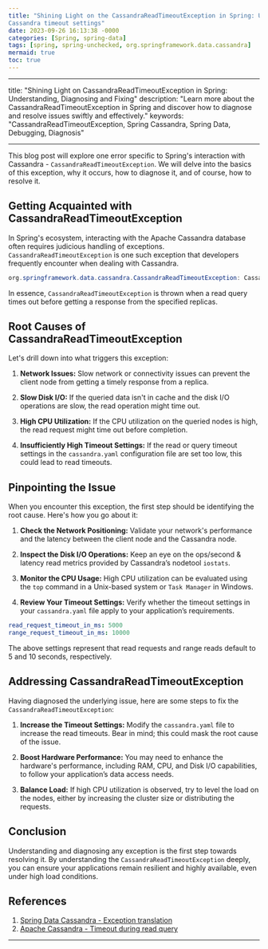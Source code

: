 ```yaml
---
title: "Shining Light on the CassandraReadTimeoutException in Spring: Understanding, Diagnosing and Fixing
Cassandra timeout settings"
date: 2023-09-26 16:13:38 -0000
categories: [Spring, spring-data]
tags: [spring, spring-unchecked, org.springframework.data.cassandra]
mermaid: true
toc: true
---
```


---

title: "Shining Light on CassandraReadTimeoutException in Spring: Understanding, Diagnosing and Fixing"
description: "Learn more about the CassandraReadTimeoutException in Spring and discover how to diagnose and resolve issues swiftly and effectively."
keywords: "CassandraReadTimeoutException, Spring Cassandra, Spring Data, Debugging, Diagnosis"

---


This blog post will explore one error specific to Spring's interaction with Cassandra - `CassandraReadTimeoutException`. We will delve into the basics of this exception, why it occurs, how to diagnose it, and of course, how to resolve it.

## Getting Acquainted with CassandraReadTimeoutException

In Spring's ecosystem, interacting with the Apache Cassandra database often requires judicious handling of exceptions. `CassandraReadTimeoutException` is one such exception that developers frequently encounter when dealing with Cassandra.

```java
org.springframework.data.cassandra.CassandraReadTimeoutException: Cassandra timeout during read query at consistency ONE (1 responses were required but only 0 replica responded)
```
In essence, `CassandraReadTimeoutException` is thrown when a read query times out before getting a response from the specified replicas.

## Root Causes of CassandraReadTimeoutException

Let's drill down into what triggers this exception:

1. **Network Issues:** Slow network or connectivity issues can prevent the client node from getting a timely response from a replica.

2. **Slow Disk I/O:** If the queried data isn't in cache and the disk I/O operations are slow, the read operation might time out.

3. **High CPU Utilization:** If the CPU utilization on the queried nodes is high, the read request might time out before completion.

4. **Insufficiently High Timeout Settings:** If the read or query timeout settings in the `cassandra.yaml` configuration file are set too low, this could lead to read timeouts.

## Pinpointing the Issue

When you encounter this exception, the first step should be identifying the root cause. Here's how you go about it:

1. **Check the Network Positioning:** Validate your network's performance and the latency between the client node and the Cassandra node.

2. **Inspect the Disk I/O Operations:** Keep an eye on the ops/second & latency read metrics provided by Cassandra’s nodetool `iostats`.

3. **Monitor the CPU Usage:** High CPU utilization can be evaluated using the `top` command in a Unix-based system or `Task Manager` in Windows.

4. **Review Your Timeout Settings:** Verify whether the timeout settings in your `cassandra.yaml` file apply to your application’s requirements.

```yaml
read_request_timeout_in_ms: 5000
range_request_timeout_in_ms: 10000
```
The above settings represent that read requests and range reads default to 5 and 10 seconds, respectively.

## Addressing CassandraReadTimeoutException

Having diagnosed the underlying issue, here are some steps to fix the `CassandraReadTimeoutException`:

1. **Increase the Timeout Settings:** Modify the `cassandra.yaml` file to increase the read timeouts. Bear in mind; this could mask the root cause of the issue.

2. **Boost Hardware Performance:** You may need to enhance the hardware's performance, including RAM, CPU, and Disk I/O capabilities, to follow your application’s data access needs.

3. **Balance Load:** If high CPU utilization is observed, try to level the load on the nodes, either by increasing the cluster size or distributing the requests.

## Conclusion

Understanding and diagnosing any exception is the first step towards resolving it. By understanding the `CassandraReadTimeoutException` deeply, you can ensure your applications remain resilient and highly available, even under high load conditions.

## References

1. [Spring Data Cassandra - Exception translation](https://docs.spring.io/spring-data/cassandra/docs/current/reference/html/#exceptions)
2. [Apache Cassandra - Timeout during read query](https://cassandra.apache.org/doc/latest/faq/index.html#timeout-during-read-query)

---